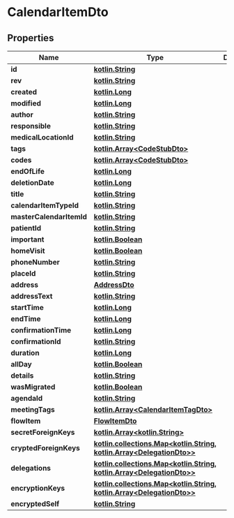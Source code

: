 # CalendarItemDto

## Properties
Name | Type | Description | Notes
------------ | ------------- | ------------- | -------------
**id** | [**kotlin.String**](.md) |  | 
**rev** | [**kotlin.String**](.md) |  |  [optional]
**created** | [**kotlin.Long**](.md) |  |  [optional]
**modified** | [**kotlin.Long**](.md) |  |  [optional]
**author** | [**kotlin.String**](.md) |  |  [optional]
**responsible** | [**kotlin.String**](.md) |  |  [optional]
**medicalLocationId** | [**kotlin.String**](.md) |  |  [optional]
**tags** | [**kotlin.Array&lt;CodeStubDto&gt;**](CodeStubDto.md) |  | 
**codes** | [**kotlin.Array&lt;CodeStubDto&gt;**](CodeStubDto.md) |  | 
**endOfLife** | [**kotlin.Long**](.md) |  |  [optional]
**deletionDate** | [**kotlin.Long**](.md) |  |  [optional]
**title** | [**kotlin.String**](.md) |  |  [optional]
**calendarItemTypeId** | [**kotlin.String**](.md) |  |  [optional]
**masterCalendarItemId** | [**kotlin.String**](.md) |  |  [optional]
**patientId** | [**kotlin.String**](.md) |  |  [optional]
**important** | [**kotlin.Boolean**](.md) |  |  [optional]
**homeVisit** | [**kotlin.Boolean**](.md) |  |  [optional]
**phoneNumber** | [**kotlin.String**](.md) |  |  [optional]
**placeId** | [**kotlin.String**](.md) |  |  [optional]
**address** | [**AddressDto**](AddressDto.md) |  |  [optional]
**addressText** | [**kotlin.String**](.md) |  |  [optional]
**startTime** | [**kotlin.Long**](.md) |  |  [optional]
**endTime** | [**kotlin.Long**](.md) |  |  [optional]
**confirmationTime** | [**kotlin.Long**](.md) |  |  [optional]
**confirmationId** | [**kotlin.String**](.md) |  |  [optional]
**duration** | [**kotlin.Long**](.md) |  |  [optional]
**allDay** | [**kotlin.Boolean**](.md) |  |  [optional]
**details** | [**kotlin.String**](.md) |  |  [optional]
**wasMigrated** | [**kotlin.Boolean**](.md) |  |  [optional]
**agendaId** | [**kotlin.String**](.md) |  |  [optional]
**meetingTags** | [**kotlin.Array&lt;CalendarItemTagDto&gt;**](CalendarItemTagDto.md) |  | 
**flowItem** | [**FlowItemDto**](FlowItemDto.md) |  |  [optional]
**secretForeignKeys** | [**kotlin.Array&lt;kotlin.String&gt;**](.md) |  | 
**cryptedForeignKeys** | [**kotlin.collections.Map&lt;kotlin.String, kotlin.Array&lt;DelegationDto&gt;&gt;**](.md) |  | 
**delegations** | [**kotlin.collections.Map&lt;kotlin.String, kotlin.Array&lt;DelegationDto&gt;&gt;**](.md) |  | 
**encryptionKeys** | [**kotlin.collections.Map&lt;kotlin.String, kotlin.Array&lt;DelegationDto&gt;&gt;**](.md) |  | 
**encryptedSelf** | [**kotlin.String**](.md) |  |  [optional]
